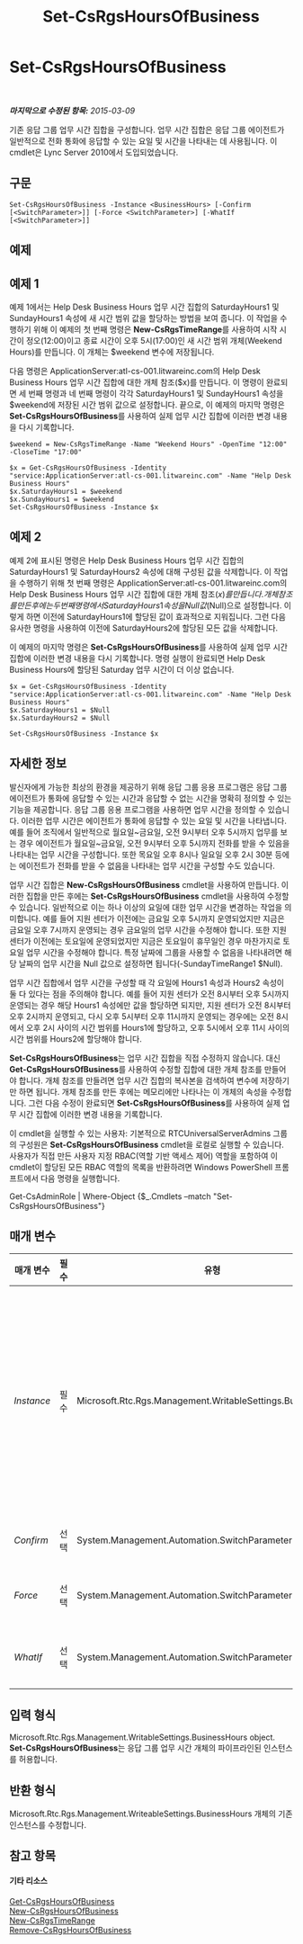 ﻿---
title: Set-CsRgsHoursOfBusiness
TOCTitle: Set-CsRgsHoursOfBusiness
ms:assetid: be976e84-00aa-46d5-94d3-527c4c9f3963
ms:mtpsurl: https://technet.microsoft.com/ko-kr/library/Gg412929(v=OCS.15)
ms:contentKeyID: 49304884
ms.date: 08/10/2015
mtps_version: v=OCS.15
ms.translationtype: HT
---

# Set-CsRgsHoursOfBusiness

 

_**마지막으로 수정된 항목:** 2015-03-09_

기존 응답 그룹 업무 시간 집합을 구성합니다. 업무 시간 집합은 응답 그룹 에이전트가 일반적으로 전화 통화에 응답할 수 있는 요일 및 시간을 나타내는 데 사용됩니다. 이 cmdlet은 Lync Server 2010에서 도입되었습니다.

## 구문

    Set-CsRgsHoursOfBusiness -Instance <BusinessHours> [-Confirm [<SwitchParameter>]] [-Force <SwitchParameter>] [-WhatIf [<SwitchParameter>]]

## 예제

## 예제 1

예제 1에서는 Help Desk Business Hours 업무 시간 집합의 SaturdayHours1 및 SundayHours1 속성에 새 시간 범위 값을 할당하는 방법을 보여 줍니다. 이 작업을 수행하기 위해 이 예제의 첫 번째 명령은 **New-CsRgsTimeRange**를 사용하여 시작 시간이 정오(12:00)이고 종료 시간이 오후 5시(17:00)인 새 시간 범위 개체(Weekend Hours)를 만듭니다. 이 개체는 $weekend 변수에 저장됩니다.

다음 명령은 ApplicationServer:atl-cs-001.litwareinc.com의 Help Desk Business Hours 업무 시간 집합에 대한 개체 참조($x)를 만듭니다. 이 명령이 완료되면 세 번째 명령과 네 번째 명령이 각각 SaturdayHours1 및 SundayHours1 속성을 $weekend에 저장된 시간 범위 값으로 설정합니다. 끝으로, 이 예제의 마지막 명령은 **Set-CsRgsHoursOfBusiness**를 사용하여 실제 업무 시간 집합에 이러한 변경 내용을 다시 기록합니다.

    $weekend = New-CsRgsTimeRange -Name "Weekend Hours" -OpenTime "12:00" -CloseTime "17:00"
    
    $x = Get-CsRgsHoursOfBusiness -Identity "service:ApplicationServer:atl-cs-001.litwareinc.com" -Name "Help Desk Business Hours"
    $x.SaturdayHours1 = $weekend
    $x.SundayHours1 = $weekend
    Set-CsRgsHoursOfBusiness -Instance $x

## 예제 2

예제 2에 표시된 명령은 Help Desk Business Hours 업무 시간 집합의 SaturdayHours1 및 SaturdayHours2 속성에 대해 구성된 값을 삭제합니다. 이 작업을 수행하기 위해 첫 번째 명령은 ApplicationServer:atl-cs-001.litwareinc.com의 Help Desk Business Hours 업무 시간 집합에 대한 개체 참조($x)를 만듭니다. 개체 참조를 만든 후에는 두 번째 명령에서 SaturdayHours1 속성을 Null 값($Null)으로 설정합니다. 이렇게 하면 이전에 SaturdayHours1에 할당된 값이 효과적으로 지워집니다. 그런 다음 유사한 명령을 사용하여 이전에 SaturdayHours2에 할당된 모든 값을 삭제합니다.

이 예제의 마지막 명령은 **Set-CsRgsHoursOfBusiness**를 사용하여 실제 업무 시간 집합에 이러한 변경 내용을 다시 기록합니다. 명령 실행이 완료되면 Help Desk Business Hours에 할당된 Saturday 업무 시간이 더 이상 없습니다.

    $x = Get-CsRgsHoursOfBusiness -Identity "service:ApplicationServer:atl-cs-001.litwareinc.com" -Name "Help Desk Business Hours"
    $x.SaturdayHours1 = $Null
    $x.SaturdayHours2 = $Null
    
    Set-CsRgsHoursOfBusiness -Instance $x

## 자세한 정보

발신자에게 가능한 최상의 환경을 제공하기 위해 응답 그룹 응용 프로그램은 응답 그룹 에이전트가 통화에 응답할 수 있는 시간과 응답할 수 없는 시간을 명확히 정의할 수 있는 기능을 제공합니다. 응답 그룹 응용 프로그램을 사용하면 업무 시간을 정의할 수 있습니다. 이러한 업무 시간은 에이전트가 통화에 응답할 수 있는 요일 및 시간을 나타냅니다. 예를 들어 조직에서 일반적으로 월요일~금요일, 오전 9시부터 오후 5시까지 업무를 보는 경우 에이전트가 월요일~금요일, 오전 9시부터 오후 5시까지 전화를 받을 수 있음을 나타내는 업무 시간을 구성합니다. 또한 목요일 오후 8시나 일요일 오후 2시 30분 등에는 에이전트가 전화를 받을 수 없음을 나타내는 업무 시간을 구성할 수도 있습니다.

업무 시간 집합은 **New-CsRgsHoursOfBusiness** cmdlet을 사용하여 만듭니다. 이러한 집합을 만든 후에는 **Set-CsRgsHoursOfBusiness** cmdlet을 사용하여 수정할 수 있습니다. 일반적으로 이는 하나 이상의 요일에 대한 업무 시간을 변경하는 작업을 의미합니다. 예를 들어 지원 센터가 이전에는 금요일 오후 5시까지 운영되었지만 지금은 금요일 오후 7시까지 운영되는 경우 금요일의 업무 시간을 수정해야 합니다. 또한 지원 센터가 이전에는 토요일에 운영되었지만 지금은 토요일이 휴무일인 경우 마찬가지로 토요일 업무 시간을 수정해야 합니다. 특정 날짜에 그룹을 사용할 수 없음을 나타내려면 해당 날짜의 업무 시간을 Null 값으로 설정하면 됩니다(-SundayTimeRange1 $Null).

업무 시간 집합에서 업무 시간을 구성할 때 각 요일에 Hours1 속성과 Hours2 속성이 둘 다 있다는 점을 주의해야 합니다. 예를 들어 지원 센터가 오전 8시부터 오후 5시까지 운영되는 경우 해당 Hours1 속성에만 값을 할당하면 되지만, 지원 센터가 오전 8시부터 오후 2시까지 운영되고, 다시 오후 5시부터 오후 11시까지 운영되는 경우에는 오전 8시에서 오후 2시 사이의 시간 범위를 Hours1에 할당하고, 오후 5시에서 오후 11시 사이의 시간 범위를 Hours2에 할당해야 합니다.

**Set-CsRgsHoursOfBusiness**는 업무 시간 집합을 직접 수정하지 않습니다. 대신 **Get-CsRgsHoursOfBusiness**를 사용하여 수정할 집합에 대한 개체 참조를 만들어야 합니다. 개체 참조를 만들려면 업무 시간 집합의 복사본을 검색하여 변수에 저장하기만 하면 됩니다. 개체 참조를 만든 후에는 메모리에만 나타나는 이 개체의 속성을 수정합니다. 그런 다음 수정이 완료되면 **Set-CsRgsHoursOfBusiness**를 사용하여 실제 업무 시간 집합에 이러한 변경 내용을 기록합니다.

이 cmdlet을 실행할 수 있는 사용자: 기본적으로 RTCUniversalServerAdmins 그룹의 구성원은 **Set-CsRgsHoursOfBusiness** cmdlet을 로컬로 실행할 수 있습니다. 사용자가 직접 만든 사용자 지정 RBAC(역할 기반 액세스 제어) 역할을 포함하여 이 cmdlet이 할당된 모든 RBAC 역할의 목록을 반환하려면 Windows PowerShell 프롬프트에서 다음 명령을 실행합니다.

Get-CsAdminRole | Where-Object {$\_.Cmdlets –match "Set-CsRgsHoursOfBusiness"}

## 매개 변수


<table>
<colgroup>
<col style="width: 25%" />
<col style="width: 25%" />
<col style="width: 25%" />
<col style="width: 25%" />
</colgroup>
<thead>
<tr class="header">
<th>매개 변수</th>
<th>필수</th>
<th>유형</th>
<th>설명</th>
</tr>
</thead>
<tbody>
<tr class="odd">
<td><p><em>Instance</em></p></td>
<td><p>필수</p></td>
<td><p>Microsoft.Rtc.Rgs.Management.WritableSettings.BusinessHours</p></td>
<td><p>수정할 업무 시간 집합에 대한 개체 참조입니다. 일반적으로 개체 참조는 <strong>Get-CsRgsHoursOfBusiness</strong> cmdlet을 사용하여 반환된 값을 변수에 할당하는 방식으로 검색합니다. 예를 들어 이 명령은 Help Desk 업무 시간 집합에 대한 개체 참조를 반환하여 해당 개체 참조를 $x라는 변수에 저장합니다.</p>
<p>$x = Get-CsRgsHoursOfBusiness -Identity service:ApplicationServer:atl-cs-001.litwareinc.com -Name &quot;Help Desk&quot;</p></td>
</tr>
<tr class="even">
<td><p><em>Confirm</em></p></td>
<td><p>선택</p></td>
<td><p>System.Management.Automation.SwitchParameter</p></td>
<td><p>명령을 실행하기 전에 확인 메시지를 표시합니다.</p></td>
</tr>
<tr class="odd">
<td><p><em>Force</em></p></td>
<td><p>선택</p></td>
<td><p>System.Management.Automation.SwitchParameter</p></td>
<td><p>명령을 실행할 때 발생할 수 있는 심각하지 않은 오류 메시지를 표시하지 않습니다.</p></td>
</tr>
<tr class="even">
<td><p><em>WhatIf</em></p></td>
<td><p>선택</p></td>
<td><p>System.Management.Automation.SwitchParameter</p></td>
<td><p>명령을 실제로 실행하지 않고도 명령이 실행될 경우 발생할 수 있는 현상을 설명합니다.</p></td>
</tr>
</tbody>
</table>


## 입력 형식

Microsoft.Rtc.Rgs.Management.WritableSettings.BusinessHours object. **Set-CsRgsHoursOfBusiness**는 응답 그룹 업무 시간 개체의 파이프라인된 인스턴스를 허용합니다.

## 반환 형식

Microsoft.Rtc.Rgs.Management.WriteableSettings.BusinessHours 개체의 기존 인스턴스를 수정합니다.

## 참고 항목

#### 기타 리소스

[Get-CsRgsHoursOfBusiness](get-csrgshoursofbusiness.md)  
[New-CsRgsHoursOfBusiness](new-csrgshoursofbusiness.md)  
[New-CsRgsTimeRange](new-csrgstimerange.md)  
[Remove-CsRgsHoursOfBusiness](remove-csrgshoursofbusiness.md)

